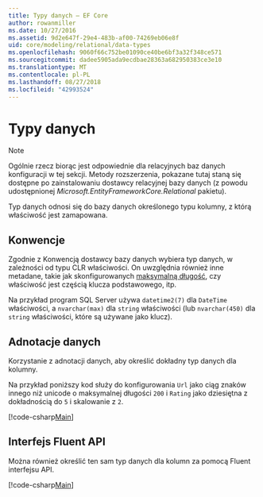 ```yaml
---
title: Typy danych — EF Core
author: rowanmiller
ms.date: 10/27/2016
ms.assetid: 9d2e647f-29e4-483b-af00-74269eb06e8f
uid: core/modeling/relational/data-types
ms.openlocfilehash: 9060f66c752be01090ce40be6bf3a32f348ce571
ms.sourcegitcommit: dadee5905ada9ecdbae28363a682950383ce3e10
ms.translationtype: MT
ms.contentlocale: pl-PL
ms.lasthandoff: 08/27/2018
ms.locfileid: "42993524"
---
```

# <a name="data-types"></a>Typy danych

> [!NOTE]  
> Ogólnie rzecz biorąc jest odpowiednie dla relacyjnych baz danych konfiguracji w tej sekcji. Metody rozszerzenia, pokazane tutaj staną się dostępne po zainstalowaniu dostawcy relacyjnej bazy danych (z powodu udostępnionej *Microsoft.EntityFrameworkCore.Relational* pakietu).

Typ danych odnosi się do bazy danych określonego typu kolumny, z którą właściwość jest zamapowana.

## <a name="conventions"></a>Konwencje

Zgodnie z Konwencją dostawcy bazy danych wybiera typ danych, w zależności od typu CLR właściwości. On uwzględnia również inne metadane, takie jak skonfigurowanych [maksymalną długość](../max-length.md), czy właściwość jest częścią klucza podstawowego, itp.

Na przykład program SQL Server używa `datetime2(7)` dla `DateTime` właściwości, a `nvarchar(max)` dla `string` właściwości (lub `nvarchar(450)` dla `string` właściwości, które są używane jako klucz).

## <a name="data-annotations"></a>Adnotacje danych

Korzystanie z adnotacji danych, aby określić dokładny typ danych dla kolumny.

Na przykład poniższy kod służy do konfigurowania `Url` jako ciąg znaków innego niż unicode o maksymalnej długości `200` i `Rating` jako dziesiętna z dokładnością do `5` i skalowanie z `2`.

[!code-csharp[Main](../../../../samples/core/Modeling/DataAnnotations/Samples/Relational/DataType.cs?name=Entities&highlight=4,6)]

## <a name="fluent-api"></a>Interfejs Fluent API

Można również określić ten sam typ danych dla kolumn za pomocą Fluent interfejsu API.

[!code-csharp[Main](../../../../samples/core/Modeling/FluentAPI/Samples/Relational/DataType.cs?name=Model&highlight=9-10)]
